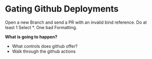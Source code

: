 # Gating Github Deployments
Open a new Branch and send a PR with an invalid bind reference. Do at least 1 Select *. One bad Formatting.

**What is going to happen?**
- What controls does github offer?
- Walk through the github actions

